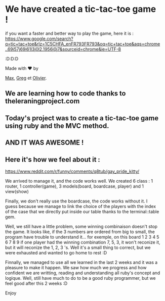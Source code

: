 # We have created a tic-tac-toe game ! 

if you want a faster and better way to play the game, here it is : https://www.google.com/search?q=tic+tac+toe&rlz=1C5CHFA_enFR793FR793&oq=tic+tac+toe&aqs=chrome..69i57j69i61l3j0l2.1956j0j7&sourceid=chrome&ie=UTF-8

:D:D:D 

Made with :heart: by

[Max](https://thehackingproject.slack.com/team/UF4SCT08J), [Greg](https://thehackingproject.slack.com/team/UF86PKLB0) et [Olivier](https://thehackingproject.slack.com/team/UF6AZBRPY).

## We are learning how to code thanks to theleraningproject.com 

## Today's project was to create a tic-tac-toe game using ruby and the MVC method. 
## AND IT WAS AWESOME ! 
## Here it's how we feel about it : 
https://www.reddit.com/r/funny/comments/q8tub/gay_pride_kitty/


We arrived to manage it, and the code works well. 
We created 6 class : 1 router, 1 controller(game), 3 models(board, boardcase, player) and 1 view(show)

Finally, we don't really use the boardcase, the code works without it. 
I guess because we manage to link the choice of the players with the index of the case that we directly put inside our table thanks to the terminal::table gem. 

Well, we still have a little problem, some winning combinaison doesn't stop the game. 
It looks like, if the 3 numbers are ordered from big to small, the program have trouble to understand it... 
for exemple, 
on this board 1 2 3
              4 5 6
              7 8 9
if one player had the winning combination 7, 5, 3, it won't reconize it, but it will reconize the 1, 2, 3 's.
Well it's a small thing to correct, but we were exhausted and wanted to go home to rest :D 

Finnally, we managed to use all we learned in the last 2 weeks and it was a pleasure to make it happen. 
We saw how much we progress and how confident we are writting, reading and understanding all ruby's concept and logique.
Well, still have much to do to be a good ruby programmer, but we feel good after this 2 weeks :D 

Enjoy 


